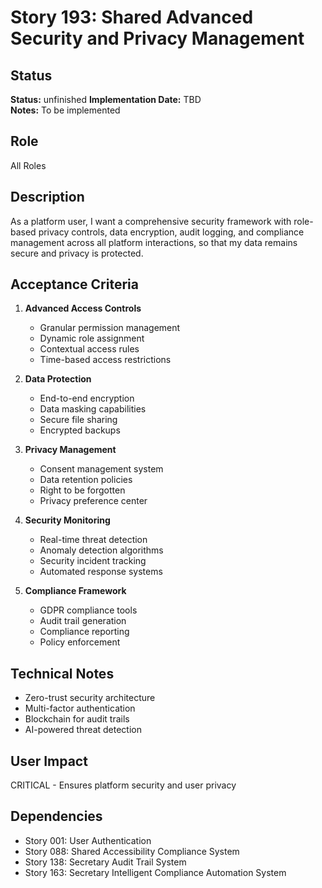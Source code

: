 # Story 193: Shared Advanced Security and Privacy Management

## Status
**Status:** unfinished
**Implementation Date:** TBD  
**Notes:** To be implemented

## Role
All Roles

## Description
As a platform user, I want a comprehensive security framework with role-based privacy controls, data encryption, audit logging, and compliance management across all platform interactions, so that my data remains secure and privacy is protected.

## Acceptance Criteria
1. **Advanced Access Controls**
   - Granular permission management
   - Dynamic role assignment
   - Contextual access rules
   - Time-based access restrictions

2. **Data Protection**
   - End-to-end encryption
   - Data masking capabilities
   - Secure file sharing
   - Encrypted backups

3. **Privacy Management**
   - Consent management system
   - Data retention policies
   - Right to be forgotten
   - Privacy preference center

4. **Security Monitoring**
   - Real-time threat detection
   - Anomaly detection algorithms
   - Security incident tracking
   - Automated response systems

5. **Compliance Framework**
   - GDPR compliance tools
   - Audit trail generation
   - Compliance reporting
   - Policy enforcement

## Technical Notes
- Zero-trust security architecture
- Multi-factor authentication
- Blockchain for audit trails
- AI-powered threat detection

## User Impact
CRITICAL - Ensures platform security and user privacy

## Dependencies
- Story 001: User Authentication
- Story 088: Shared Accessibility Compliance System
- Story 138: Secretary Audit Trail System
- Story 163: Secretary Intelligent Compliance Automation System
